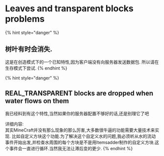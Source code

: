 # Leaves and transparent blocks problems

{% hint style="danger" %}
## 树叶有时会消失.

这是在创造模式下的一个已知特性,因为客户端没有向服务器发送数据包.
所以请在生存模式下尝试.
{% endhint %}

{% hint style="danger" %}
## REAL\_TRANSPARENT blocks are dropped when water flows on them

我已经料到有这个特性,当然如果你的服务器配置不够好的话,还是别理它了吧

详细内容:  
其实MineCraft并没有那么现象的那么厉害,大多数很牛逼的功能需要大量技术来实现. 
比如自定义方块这个功能.为了解决这个自定义水的问题,我必须听从水的流动事件开始出发,并检查水周围的每个方块是不是用Itemsadder制作的自定义方块.这个事件会一直进行循环.当然我无法让滞后变的更少.
{% endhint %}

